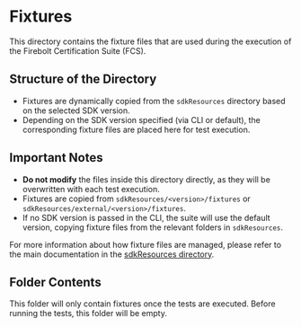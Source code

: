 # Fixtures

This directory contains the fixture files that are used during the execution of the Firebolt Certification Suite (FCS).

## Structure of the Directory

- Fixtures are dynamically copied from the `sdkResources` directory based on the selected SDK version.
- Depending on the SDK version specified (via CLI or default), the corresponding fixture files are placed here for test execution.

## Important Notes

- **Do not modify** the files inside this directory directly, as they will be overwritten with each test execution.
- Fixtures are copied from `sdkResources/<version>/fixtures` or `sdkResources/external/<version>/fixtures`.
- If no SDK version is passed in the CLI, the suite will use the default version, copying fixture files from the relevant folders in `sdkResources`.

For more information about how fixture files are managed, please refer to the main documentation in the [sdkResources directory](../../sdkResources/README.md).

## Folder Contents

This folder will only contain fixtures once the tests are executed. Before running the tests, this folder will be empty.
